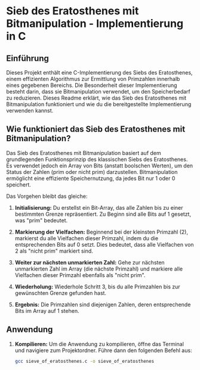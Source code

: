 # Sieb des Eratosthenes mit Bitmanipulation - Implementierung in C

## Einführung
Dieses Projekt enthält eine C-Implementierung des Siebs des Eratosthenes, einem effizienten Algorithmus zur Ermittlung von Primzahlen innerhalb eines gegebenen Bereichs. Die Besonderheit dieser Implementierung besteht darin, dass sie Bitmanipulation verwendet, um den Speicherbedarf zu reduzieren. Dieses Readme erklärt, wie das Sieb des Eratosthenes mit Bitmanipulation funktioniert und wie du die bereitgestellte Implementierung verwenden kannst.

## Wie funktioniert das Sieb des Eratosthenes mit Bitmanipulation?
Das Sieb des Eratosthenes mit Bitmanipulation basiert auf dem grundlegenden Funktionsprinzip des klassischen Siebs des Eratosthenes. Es verwendet jedoch ein Array von Bits (anstatt boolschen Werten), um den Status der Zahlen (prim oder nicht prim) darzustellen. Bitmanipulation ermöglicht eine effiziente Speichernutzung, da jedes Bit nur 1 oder 0 speichert.

Das Vorgehen bleibt das gleiche:
1. **Initialisierung:** Du erstellst ein Bit-Array, das alle Zahlen bis zu einer bestimmten Grenze repräsentiert. Zu Beginn sind alle Bits auf 1 gesetzt, was "prim" bedeutet.

2. **Markierung der Vielfachen:** Beginnend bei der kleinsten Primzahl (2), markierst du alle Vielfachen dieser Primzahl, indem du die entsprechenden Bits auf 0 setzt. Dies bedeutet, dass alle Vielfachen von 2 als "nicht prim" markiert sind.

3. **Weiter zur nächsten unmarkierten Zahl:** Gehe zur nächsten unmarkierten Zahl im Array (die nächste Primzahl) und markiere alle Vielfachen dieser Primzahl ebenfalls als "nicht prim".

4. **Wiederholung:** Wiederhole Schritt 3, bis du alle Primzahlen bis zur gewünschten Grenze gefunden hast.

5. **Ergebnis:** Die Primzahlen sind diejenigen Zahlen, deren entsprechende Bits im Array auf 1 stehen.

## Anwendung
1. **Kompilieren:** Um die Anwendung zu kompilieren, öffne das Terminal und navigiere zum Projektordner. Führe dann den folgenden Befehl aus:

   ```sh
   gcc sieve_of_eratosthenes.c -o sieve_of_eratosthenes
